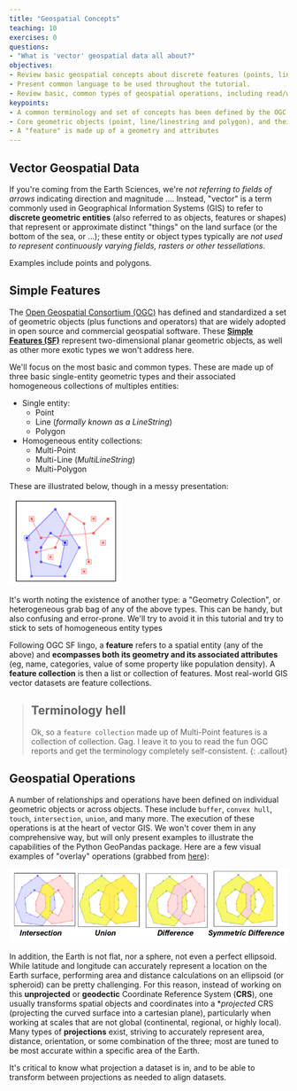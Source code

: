 ```yaml
---
title: "Geospatial Concepts"
teaching: 10
exercises: 0
questions:
- "What is 'vector' geospatial data all about?"
objectives:
- Review basic geospatial concepts about discrete features (points, lines, polygons)
- Present common language to be used throughout the tutorial.
- Review basic, common types of geospatial operations, including read/write, reprojection, spatial operators
keypoints:
- A common terminology and set of concepts has been defined by the OGC Simple Feature Access, and is widely used across open source geospatial libraries
- Core geometric objects (point, line/linestring and polygon), and their multi-part collections (multi-point, multi-line, multi-polygon)
- A "feature" is made up of a geometry and attributes
---
```



## Vector Geospatial Data

If you're coming from the Earth Sciences, we're *not referring to fields of arrows* indicating direction and magnitude .... Instead, "vector" is a term commonly used in Geographical Information Systems (GIS) to refer to **discrete geometric entities** (also referred to as objects, features or shapes) that represent or approximate distinct "things" on the land surface (or the bottom of the sea, or ...); these entity or object types typically are *not used to represent continuously varying fields, rasters or other tessellations*.

Examples include points and polygons.


## Simple Features

The [Open Geospatial Consortium (OGC)](http://www.opengeospatial.org) has defined and standardized a set of geometric objects (plus functions and operators) that are widely adopted in open source and commercial geospatial software. These [**Simple Features (SF)**](https://en.wikipedia.org/wiki/Simple_Features) represent two-dimensional planar geometric objects, as well as other more exotic types we won't address here.

We'll focus on the most basic and common types. These are made up of three basic single-entity geometric types and their associated homogeneous collections of multiples entities:

* Single entity:
  * Point
  * Line (*formally known as a LineString*)
  * Polygon
* Homogeneous entity collections:
  * Multi-Point
  * Multi-Line (*MultiLineString*)
  * Multi-Polygon

These are illustrated below, though in a messy presentation:

![png](../fig/02/JTS_entity_types.png)

It's worth noting the existence of another type: a "Geometry Colection", or heterogeneous grab bag of any of the above types. This can be handy, but also confusing and error-prone. We'll try to avoid it in this tutorial and try to stick to sets of homogeneous entity types

Following OGC SF lingo, a **feature** refers to a spatial entity (any of the above) and **ecompasses both its geometry and its associated attributes** (eg, name, categories, value of some property like population density). A **feature collection** is then a list or collection of features. Most real-world GIS vector datasets are feature collections.


> ## Terminology hell
> Ok, so a `feature collection` made up of Multi-Point features is a collection of collection. Gag. I leave it to you to read the fun OGC reports and get the terminology completely self-consistent.
{: .callout}


## Geospatial Operations

A number of relationships and operations have been defined on individual geometric objects or across objects. These include `buffer`, `convex hull`, `touch`, `intersection`, `union`, and many more. The execution of these operations is at the heart of vector GIS. We won't cover them in any comprehensive way, but will only present examples to illustrate the capabilities of the Python GeoPandas package. Here are a few visual examples of "overlay" operations (grabbed from [here](http://tsusiatsoftware.net/jts/files/JTS_Library_for_Geometry_2011.pdf)):

![png](../fig/02/JTS_overlay_illustrations.png)

In addition, the Earth is not flat, nor a sphere, not even a perfect ellipsoid. While latitude and longitude can accurately represent a location on the Earth surface, performing area and distance calculations on an ellipsoid (or spheroid) can be pretty challenging. For this reason, instead of working on this **unprojected** or **geodectic** Coordinate Reference System (**CRS**), one usually transforms spatial objects and coordinates into a **projected* CRS (projecting the curved surface into a cartesian plane), particularly when working at scales that are not global (continental, regional, or highly local). Many types of **projections** exist, striving to accurately represent area, distance, orientation, or some combination of the three; most are tuned to be most accurate within a specific area of the Earth.

It's critical to know what projection a dataset is in, and to be able to transform between projections as needed to align datasets.


